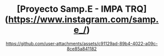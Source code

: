 <div align="center">

# [Proyecto Samp.E - IMPA TRQ] (https://www.instagram.com/samp.e_/)

<https://github.com/user-attachments/assets/c91129ad-89b4-4022-a09c-8ce85a841182>
